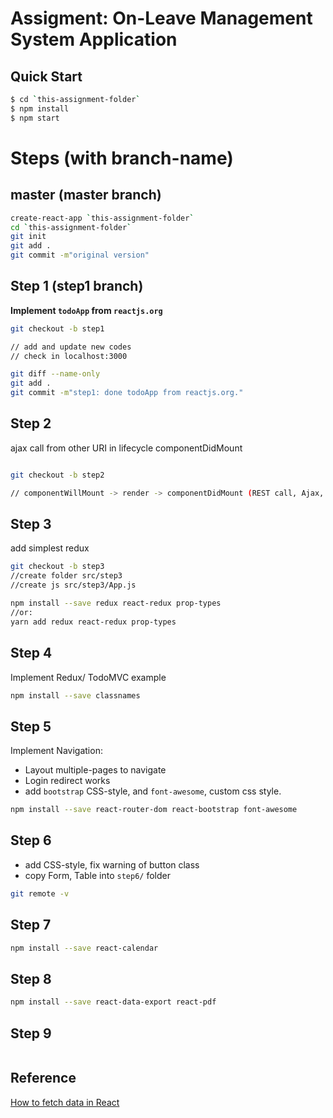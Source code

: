 Assigment: On-Leave Management System Application
==================================================


Quick Start
------------

```bash
$ cd `this-assignment-folder`
$ npm install
$ npm start
```

Steps (with branch-name)
========================

master (master branch)
-----------------------

```bash
create-react-app `this-assignment-folder`
cd `this-assignment-folder`
git init 
git add .
git commit -m"original version"
```

Step 1 (step1 branch)
----------------------

**Implement `todoApp` from `reactjs.org`**

```bash
git checkout -b step1

// add and update new codes
// check in localhost:3000

git diff --name-only
git add .
git commit -m"step1: done todoApp from reactjs.org."
```


Step 2
------

ajax call from other URI in lifecycle componentDidMount

```bash

git checkout -b step2

// componentWillMount -> render -> componentDidMount (REST call, Ajax, Promise) ... componentWillUnMount -> componentDidUnMount
```

Step 3
-------

add simplest redux

```bash
git checkout -b step3
//create folder src/step3
//create js src/step3/App.js

npm install --save redux react-redux prop-types
//or:
yarn add redux react-redux prop-types
```

Step 4
-------

Implement Redux/ TodoMVC example

```bash
npm install --save classnames 

```

Step 5
------

Implement Navigation:
- Layout multiple-pages to navigate
- Login redirect works
- add `bootstrap` CSS-style, and `font-awesome`, custom css style.

```bash
npm install --save react-router-dom react-bootstrap font-awesome

```

Step 6
------

- add CSS-style, fix warning of button class
- copy Form, Table into `step6/` folder

```bash
git remote -v
```

Step 7
------

```bash
npm install --save react-calendar
```

Step 8
------

```bash
npm install --save react-data-export react-pdf

```

Step 9
-------

```bash

```


Reference
-----------

[How to fetch data in React](https://www.robinwieruch.de/react-fetching-data/)
